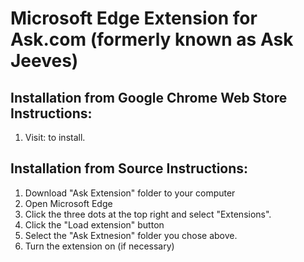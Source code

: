# Microsoft Edge Extension for Ask.com (formerly known as Ask Jeeves)

## Installation from Google Chrome Web Store Instructions:
1.  Visit: <pending approval> to install.

## Installation from Source Instructions:
1. Download "Ask Extension" folder to your computer
2. Open Microsoft Edge 
3. Click the three dots at the top right and select "Extensions".
4. Click the "Load extension" button
5. Select the "Ask Extnesion" folder you chose above.
6. Turn the extension on (if necessary)
